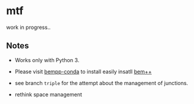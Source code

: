 # mtf

work in progress..

## Notes

 - Works only with Python 3.

 - Please visit [bempp-conda](https://github.com/zimoun/bempp-conda)
 to install easily insatll [bem++](http://www.bempp.org/)

 - see branch `triple` for the attempt about the management of junctions.

 - rethink space management
